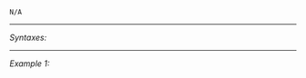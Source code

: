 `N/A`


---
*Syntaxes:*

<!-- [] call `BIS_fnc_respawnWave` -->

---
*Example 1:*

<!-- 
```sqf
[] call BIS_fnc_respawnWave;
``` -->